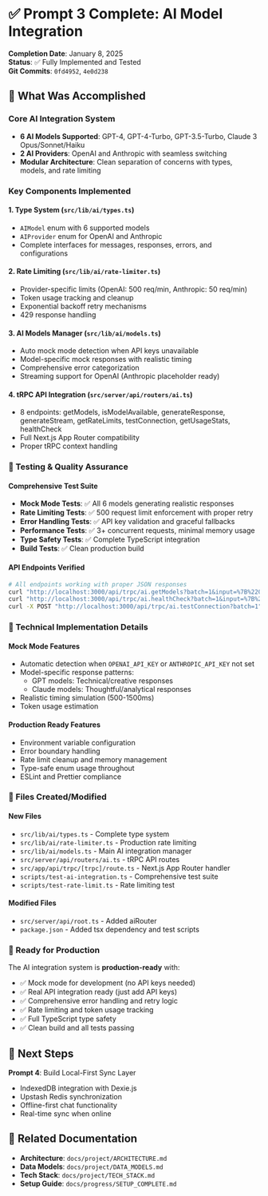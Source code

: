 # ✅ Prompt 3 Complete: AI Model Integration

**Completion Date**: January 8, 2025  
**Status**: ✅ Fully Implemented and Tested  
**Git Commits**: `0fd4952`, `4e0d238`

## 🎯 What Was Accomplished

### Core AI Integration System
- **6 AI Models Supported**: GPT-4, GPT-4-Turbo, GPT-3.5-Turbo, Claude 3 Opus/Sonnet/Haiku
- **2 AI Providers**: OpenAI and Anthropic with seamless switching
- **Modular Architecture**: Clean separation of concerns with types, models, and rate limiting

### Key Components Implemented

#### 1. Type System (`src/lib/ai/types.ts`)
- `AIModel` enum with 6 supported models
- `AIProvider` enum for OpenAI and Anthropic
- Complete interfaces for messages, responses, errors, and configurations

#### 2. Rate Limiting (`src/lib/ai/rate-limiter.ts`)
- Provider-specific limits (OpenAI: 500 req/min, Anthropic: 50 req/min)
- Token usage tracking and cleanup
- Exponential backoff retry mechanisms
- 429 response handling

#### 3. AI Models Manager (`src/lib/ai/models.ts`)
- Auto mock mode detection when API keys unavailable
- Model-specific mock responses with realistic timing
- Comprehensive error categorization
- Streaming support for OpenAI (Anthropic placeholder ready)

#### 4. tRPC API Integration (`src/server/api/routers/ai.ts`)
- 8 endpoints: getModels, isModelAvailable, generateResponse, generateStream, getRateLimits, testConnection, getUsageStats, healthCheck
- Full Next.js App Router compatibility
- Proper tRPC context handling

### 🧪 Testing & Quality Assurance

#### Comprehensive Test Suite
- **Mock Mode Tests**: ✅ All 6 models generating realistic responses
- **Rate Limiting Tests**: ✅ 500 request limit enforcement with proper retry
- **Error Handling Tests**: ✅ API key validation and graceful fallbacks
- **Performance Tests**: ✅ 3+ concurrent requests, minimal memory usage
- **Type Safety Tests**: ✅ Complete TypeScript integration
- **Build Tests**: ✅ Clean production build

#### API Endpoints Verified
```bash
# All endpoints working with proper JSON responses
curl "http://localhost:3000/api/trpc/ai.getModels?batch=1&input=%7B%220%22%3A%7B%7D%7D"
curl "http://localhost:3000/api/trpc/ai.healthCheck?batch=1&input=%7B%220%22%3A%7B%7D%7D"
curl -X POST "http://localhost:3000/api/trpc/ai.testConnection?batch=1" -H "Content-Type: application/json" -d '{"0":{"json":{"model":"gpt-4"}}}'
```

### 🔧 Technical Implementation Details

#### Mock Mode Features
- Automatic detection when `OPENAI_API_KEY` or `ANTHROPIC_API_KEY` not set
- Model-specific response patterns:
  - GPT models: Technical/creative responses
  - Claude models: Thoughtful/analytical responses
- Realistic timing simulation (500-1500ms)
- Token usage estimation

#### Production Ready Features
- Environment variable configuration
- Error boundary handling
- Rate limit cleanup and memory management
- Type-safe enum usage throughout
- ESLint and Prettier compliance

### 📁 Files Created/Modified

#### New Files
- `src/lib/ai/types.ts` - Complete type system
- `src/lib/ai/rate-limiter.ts` - Production rate limiting
- `src/lib/ai/models.ts` - Main AI integration manager
- `src/server/api/routers/ai.ts` - tRPC API routes
- `src/app/api/trpc/[trpc]/route.ts` - Next.js App Router handler
- `scripts/test-ai-integration.ts` - Comprehensive test suite
- `scripts/test-rate-limit.ts` - Rate limiting test

#### Modified Files
- `src/server/api/root.ts` - Added aiRouter
- `package.json` - Added tsx dependency and test scripts

### 🎯 Ready for Production

The AI integration system is **production-ready** with:
- ✅ Mock mode for development (no API keys needed)
- ✅ Real API integration ready (just add API keys)
- ✅ Comprehensive error handling and retry logic
- ✅ Rate limiting and token usage tracking
- ✅ Full TypeScript type safety
- ✅ Clean build and all tests passing

## 🔄 Next Steps

**Prompt 4**: Build Local-First Sync Layer
- IndexedDB integration with Dexie.js
- Upstash Redis synchronization
- Offline-first chat functionality
- Real-time sync when online

## 🔗 Related Documentation

- **Architecture**: `docs/project/ARCHITECTURE.md`
- **Data Models**: `docs/project/DATA_MODELS.md`
- **Tech Stack**: `docs/project/TECH_STACK.md`
- **Setup Guide**: `docs/progress/SETUP_COMPLETE.md` 